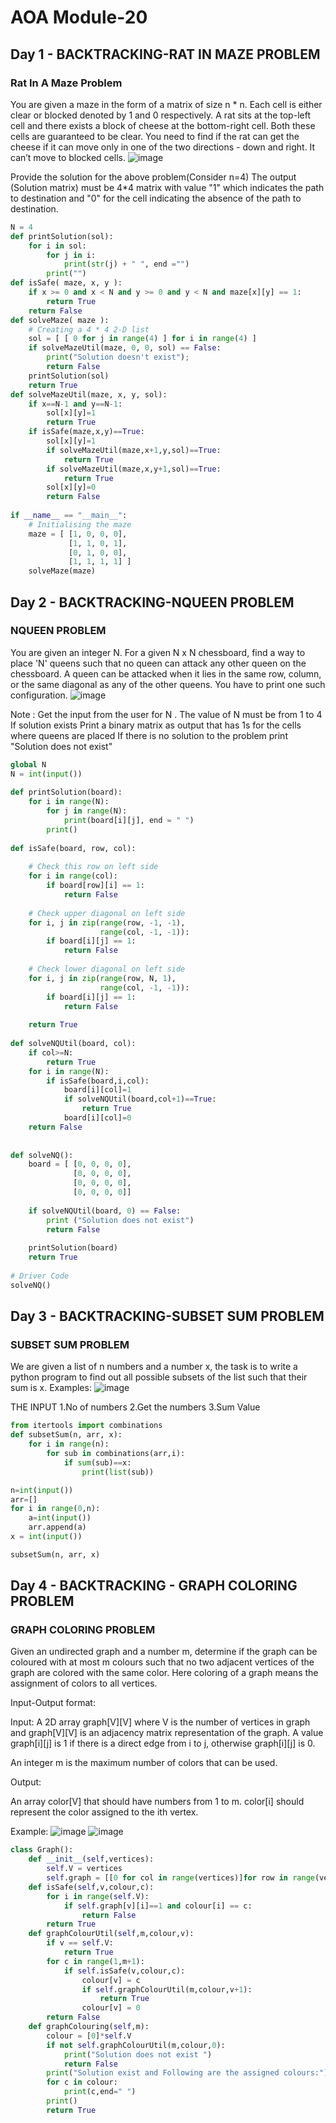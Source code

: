 # AOA Module-20
## Day 1 - BACKTRACKING-RAT IN MAZE PROBLEM
### Rat In A Maze Problem
You are given a maze in the form of a matrix of size n * n. Each cell is either clear or blocked denoted by 1 and 0 respectively. A rat sits at the top-left cell and there exists a block of cheese at the bottom-right cell. Both these cells are guaranteed to be clear. You need to find if the rat can get the cheese if it can move only in one of the two directions - down and right. It can’t move to blocked cells.
![image](https://github.com/user-attachments/assets/7f8ea140-0357-462f-af75-3020b5525b0c)

Provide the solution for the above problem(Consider n=4)
The output (Solution matrix) must be 4*4 matrix with value "1" which indicates the path to destination and "0" for the cell indicating the absence of the path to destination.
```py 
N = 4
def printSolution(sol):
    for i in sol:
        for j in i:
            print(str(j) + " ", end ="")
        print("")
def isSafe( maze, x, y ):
    if x >= 0 and x < N and y >= 0 and y < N and maze[x][y] == 1:
        return True
    return False
def solveMaze( maze ):
    # Creating a 4 * 4 2-D list
    sol = [ [ 0 for j in range(4) ] for i in range(4) ]
    if solveMazeUtil(maze, 0, 0, sol) == False:
        print("Solution doesn't exist");
        return False
    printSolution(sol)
    return True
def solveMazeUtil(maze, x, y, sol):
    if x==N-1 and y==N-1:
        sol[x][y]=1
        return True
    if isSafe(maze,x,y)==True:
        sol[x][y]=1
        if solveMazeUtil(maze,x+1,y,sol)==True:
            return True
        if solveMazeUtil(maze,x,y+1,sol)==True:
            return True
        sol[x][y]=0
        return False
    
if __name__ == "__main__":
    # Initialising the maze
    maze = [ [1, 0, 0, 0],
             [1, 1, 0, 1],
             [0, 1, 0, 0],
             [1, 1, 1, 1] ]
    solveMaze(maze)
```
## Day 2 - BACKTRACKING-NQUEEN PROBLEM
### NQUEEN PROBLEM

You are given an integer N. For a given N x N chessboard, find a way to place 'N' queens such that no queen can attack any other queen on the chessboard.
A queen can be attacked when it lies in the same row, column, or the same diagonal as any of the other queens. You have to print one such configuration.
![image](https://github.com/user-attachments/assets/8ecbab14-5f93-4de9-a320-5262ce347645)

Note :
Get the input from the user for N . The value of N must be from 1 to 4
If solution exists Print a binary matrix as output that has 1s for the cells where queens are placed
If there is no solution to the problem  print  "Solution does not exist"
```py
global N
N = int(input())
 
def printSolution(board):
    for i in range(N):
        for j in range(N):
            print(board[i][j], end = " ")
        print()
 
def isSafe(board, row, col):
 
    # Check this row on left side
    for i in range(col):
        if board[row][i] == 1:
            return False
 
    # Check upper diagonal on left side
    for i, j in zip(range(row, -1, -1),
                    range(col, -1, -1)):
        if board[i][j] == 1:
            return False
 
    # Check lower diagonal on left side
    for i, j in zip(range(row, N, 1),
                    range(col, -1, -1)):
        if board[i][j] == 1:
            return False
 
    return True
 
def solveNQUtil(board, col):
    if col>=N:
        return True
    for i in range(N):
        if isSafe(board,i,col):
            board[i][col]=1
            if solveNQUtil(board,col+1)==True:
                return True
            board[i][col]=0
    return False
                
      
def solveNQ():
    board = [ [0, 0, 0, 0],
              [0, 0, 0, 0],
              [0, 0, 0, 0],
              [0, 0, 0, 0]]
              
    if solveNQUtil(board, 0) == False:
        print ("Solution does not exist")
        return False
 
    printSolution(board)
    return True
 
# Driver Code
solveNQ()
```
## Day 3 - BACKTRACKING-SUBSET SUM PROBLEM
### SUBSET SUM PROBLEM
We are given a list of n numbers and a number x, the task is to write a python program to find out all possible subsets of the list such that their sum is x.
Examples:
![image](https://github.com/user-attachments/assets/1504ee54-6b1f-4f99-a7e4-9367ba5a50be)

THE INPUT
1.No of numbers
2.Get the numbers
3.Sum Value
```py
from itertools import combinations
def subsetSum(n, arr, x):
    for i in range(n):
        for sub in combinations(arr,i):
            if sum(sub)==x:
                print(list(sub))

n=int(input())
arr=[]
for i in range(0,n):
    a=int(input())
    arr.append(a)
x = int(input())

subsetSum(n, arr, x)
```
## Day 4 - BACKTRACKING - GRAPH COLORING PROBLEM
### GRAPH COLORING PROBLEM 
Given an undirected graph and a number m, determine if the graph can be coloured with at most m colours such that no two adjacent vertices of the graph are colored with the same color. Here coloring of a graph means the assignment of colors to all vertices.

Input-Output format: 

Input: 
A 2D array graph[V][V] where V is the number of vertices in graph and graph[V][V] is an adjacency matrix representation of the graph. A value graph[i][j] is 1 if there is a direct edge from i to j, otherwise graph[i][j] is 0.

An integer m is the maximum number of colors that can be used.

Output:

An array color[V] that should have numbers from 1 to m. color[i] should represent the color assigned to the ith vertex.

Example: 
![image](https://github.com/user-attachments/assets/e781bc50-a6e8-40e0-9113-1ce48d9f3354)
![image](https://github.com/user-attachments/assets/f76f4603-6cf7-4513-9e07-c54e55c3fb88)
```py
class Graph():
    def __init__(self,vertices):
        self.V = vertices
        self.graph = [[0 for col in range(vertices)]for row in range(vertices)]
    def isSafe(self,v,colour,c):
        for i in range(self.V):
            if self.graph[v][i]==1 and colour[i] == c:
                return False
        return True
    def graphColourUtil(self,m,colour,v):
        if v == self.V:
            return True
        for c in range(1,m+1):
            if self.isSafe(v,colour,c):
                colour[v] = c
                if self.graphColourUtil(m,colour,v+1):
                    return True
                colour[v] = 0
        return False
    def graphColouring(self,m):
        colour = [0]*self.V
        if not self.graphColourUtil(m,colour,0):
            print("Solution does not exist ")
            return False
        print("Solution exist and Following are the assigned colours:")
        for c in colour:
            print(c,end=" ")
        print()
        return True
```







